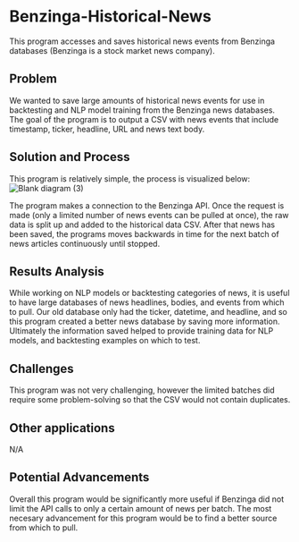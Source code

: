 # Benzinga-Historical-News
This program accesses and saves historical news events from Benzinga databases (Benzinga is a stock market news company). 

## Problem
We wanted to save large amounts of historical news events for use in backtesting and NLP model training from the Benzinga news databases. The goal of the program is to output a CSV with news events that include timestamp, ticker, headline, URL and news text body. 

## Solution and Process
This program is relatively simple, the process is visualized below:
![Blank diagram (3)](https://user-images.githubusercontent.com/118930217/204197533-6451227c-ba25-43eb-affa-18de017de43f.jpeg)

The program makes a connection to the Benzinga API. Once the request is made (only a limited number of news events can be pulled at once), the raw data is split up and added to the historical data CSV. After that news has been saved, the programs moves backwards in time for the next batch of news articles continuously until stopped. 

## Results Analysis
While working on NLP models or backtesting categories of news, it is useful to have large databases of news headlines, bodies, and events from which to pull. Our old database only had the ticker, datetime, and headline, and so this program created a better news database by saving more information. Ultimately the information saved helped to provide training data for NLP models, and backtesting examples on which to test. 

## Challenges
This program was not very challenging, however the limited batches did require some problem-solving so that the CSV would not contain duplicates.

## Other applications
N/A

## Potential Advancements
Overall this program would be significantly more useful if Benzinga did not limit the API calls to only a certain amount of news per batch. The most necesary advancement for this program would be to find a better source from which to pull. 
